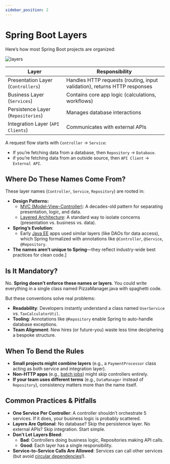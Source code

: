 ```yaml
---
sidebar_position: 2
---
```


# Spring Boot Layers

Here’s how most Spring Boot projects are organized:

<div>
  <img src={require('@site/static/img/spring-boot-in-a-nutshell/layers.png').default} alt="layers" />
</div>

| Layer                              | Responsibility                                                            |
|------------------------------------|---------------------------------------------------------------------------|
| Presentation Layer (`Controllers`) | Handles HTTP requests (routing, input validation), returns HTTP responses |
| Business Layer (`Services`)        | Contains core app logic (calculations, workflows)                         |
| Persistence Layer (`Repositories`) | Manages database interactions                                             |
| Integration Layer (`API Clients`)  | Communicates with external APIs                                           |

A request flow starts with `Controller` → `Service`:

* If you’re fetching data from a database, then `Repository` → `Database`.
* if you’re fetching data from an outside source, then `API Client` → `External API`. 

## Where Do These Names Come From?

These layer names (`Controller`, `Service`, `Repository`) are rooted in:

* **Design Patterns:**
  * [MVC (Model-View-Controller)](https://www.freecodecamp.org/news/model-view-architecture/): A decades-old pattern for separating presentation, logic, and data.
  * [Layered Architecture](https://www.oreilly.com/library/view/software-architecture-patterns/9781491971437/ch01.html): A standard way to isolate concerns (presentation vs. business vs. data).
* **Spring’s Evolution**:
  * Early [Java EE](https://www.geeksforgeeks.org/java-enterprise-edition/) apps used similar layers (like DAOs for data access), which Spring formalized with annotations like `@Controller`, `@Service`, `@Repository`.
* **The names aren’t unique to Spring**—they reflect industry-wide best practices for clean code.]

## Is It Mandatory?

No. **Spring doesn’t enforce these names or layers**. You could write everything in a single class named PizzaManager.java with spaghetti code.

But these conventions solve real problems:

* **Readability**: Developers instantly understand a class named `UserService` vs. `TaxCalculatorUtil`.
* **Tooling**: Annotations like `@Repository` enable Spring to auto-handle database exceptions.
* **Team Alignment**: New hires (or future-you) waste less time deciphering a bespoke structure.

## When To Bend the Rules

* **Small projects might combine layers** (e.g., a `PaymentProcessor` class acting as both service and integration layer).
* **Non-HTTP apps** (e.g., [batch jobs](https://www.ibm.com/think/topics/batch-jobs)) might skip controllers entirely.
* **If your team uses different terms** (e.g., `DataManager` instead of `Repository`), consistency matters more than the name itself.

## Common Practices & Pitfalls

* **One Service Per Controller**: A controller shouldn’t orchestrate 5 services. If it does, your business logic is probably scattered.
* **Layers Are Optional**: No database? Skip the persistence layer. No external APIs? Skip integration. Start simple.
* **Don’t Let Layers Bleed**:
  * **Bad**: Controllers doing business logic, Repositories making API calls.
  * **Good**: Each layer has a single responsibility.
* **Service-to-Service Calls Are Allowed**: Services can call other services (but avoid [circular dependencies](https://www.baeldung.com/circular-dependencies-in-spring)!).